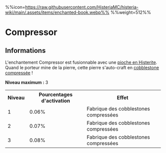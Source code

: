 %%icon=https://raw.githubusercontent.com/HisteriaMC/histeria-wiki/main/.assets/items/enchanted-book.webp%%
%%weight=512%%
# Compressor

## Informations
L'enchantement Compressor est fusionnable avec une [pioche en Histerite](https://histeria.fr/wiki/outils/histerite-pickaxe). Quand le porteur mine de la pierre, cette pierre s'auto-craft en [cobblestone compressée](https://histeria.fr/wiki/ressources/compressed-cobblestone) !


**Niveau maximum :** 3

<table>
  <tr>
    <th>Niveau</th>
    <th>Pourcentages d'activation</th>
    <th>Effet</th>
  </tr>
  <tr>
    <td>1</td>
    <td>0.06%</td>
    <td>Fabrique des cobblestones compressées</td>
  </tr>
  <tr>
    <td>2</td>
    <td>0.07%</td>
    <td>Fabrique des cobblestones compressées</td>
  </tr>
  <tr>
    <td>3</td>
    <td>0.08%</td>
    <td>Fabrique des cobblestones compressées</td>
</table>
